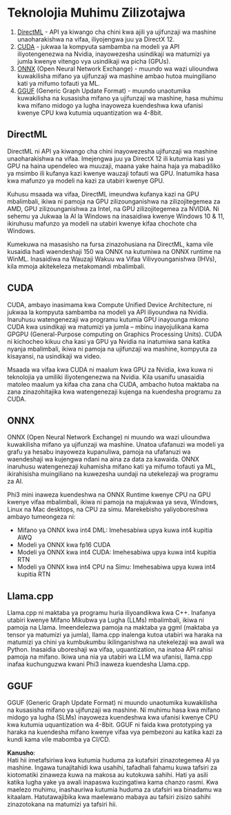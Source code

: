 # Teknolojia Muhimu Zilizotajwa

1. [DirectML](https://learn.microsoft.com/windows/ai/directml/dml?WT.mc_id=aiml-138114-kinfeylo) - API ya kiwango cha chini kwa ajili ya ujifunzaji wa mashine unaoharakishwa na vifaa, iliyojengwa juu ya DirectX 12.
2. [CUDA](https://blogs.nvidia.com/blog/what-is-cuda-2/) - jukwaa la kompyuta sambamba na modeli ya API iliyotengenezwa na Nvidia, inayowezesha usindikaji wa matumizi ya jumla kwenye vitengo vya usindikaji wa picha (GPUs).
3. [ONNX](https://onnx.ai/) (Open Neural Network Exchange) - muundo wa wazi ulioundwa kuwakilisha mifano ya ujifunzaji wa mashine ambao hutoa muingiliano kati ya mifumo tofauti ya ML.
4. [GGUF](https://github.com/ggerganov/ggml/blob/master/docs/gguf.md) (Generic Graph Update Format) - muundo unaotumika kuwakilisha na kusasisha mifano ya ujifunzaji wa mashine, hasa muhimu kwa mifano midogo ya lugha inayoweza kuendeshwa kwa ufanisi kwenye CPU kwa kutumia uquantization wa 4-8bit.

## DirectML

DirectML ni API ya kiwango cha chini inayowezesha ujifunzaji wa mashine unaoharakishwa na vifaa. Imejengwa juu ya DirectX 12 ili kutumia kasi ya GPU na haina upendeleo wa muuzaji, maana yake haina haja ya mabadiliko ya msimbo ili kufanya kazi kwenye wauzaji tofauti wa GPU. Inatumika hasa kwa mafunzo ya modeli na kazi za utabiri kwenye GPU.

Kuhusu msaada wa vifaa, DirectML imeundwa kufanya kazi na GPU mbalimbali, ikiwa ni pamoja na GPU zilizounganishwa na zilizojitegemea za AMD, GPU zilizounganishwa za Intel, na GPU zilizojitegemea za NVIDIA. Ni sehemu ya Jukwaa la AI la Windows na inasaidiwa kwenye Windows 10 & 11, ikiruhusu mafunzo ya modeli na utabiri kwenye kifaa chochote cha Windows.

Kumekuwa na masasisho na fursa zinazohusiana na DirectML, kama vile kusaidia hadi waendeshaji 150 wa ONNX na kutumiwa na ONNX runtime na WinML. Inasaidiwa na Wauzaji Wakuu wa Vifaa Vilivyounganishwa (IHVs), kila mmoja akitekeleza metakomandi mbalimbali.

## CUDA

CUDA, ambayo inasimama kwa Compute Unified Device Architecture, ni jukwaa la kompyuta sambamba na modeli ya API iliyoundwa na Nvidia. Inaruhusu watengenezaji wa programu kutumia GPU inayounga mkono CUDA kwa usindikaji wa matumizi ya jumla – mbinu inayojulikana kama GPGPU (General-Purpose computing on Graphics Processing Units). CUDA ni kichocheo kikuu cha kasi ya GPU ya Nvidia na inatumiwa sana katika nyanja mbalimbali, ikiwa ni pamoja na ujifunzaji wa mashine, kompyuta za kisayansi, na usindikaji wa video.

Msaada wa vifaa kwa CUDA ni maalum kwa GPU za Nvidia, kwa kuwa ni teknolojia ya umiliki iliyotengenezwa na Nvidia. Kila usanifu unasaidia matoleo maalum ya kifaa cha zana cha CUDA, ambacho hutoa maktaba na zana zinazohitajika kwa watengenezaji kujenga na kuendesha programu za CUDA.

## ONNX

ONNX (Open Neural Network Exchange) ni muundo wa wazi ulioundwa kuwakilisha mifano ya ujifunzaji wa mashine. Unatoa ufafanuzi wa modeli ya grafu ya hesabu inayoweza kupanuliwa, pamoja na ufafanuzi wa waendeshaji wa kujengwa ndani na aina za data za kawaida. ONNX inaruhusu watengenezaji kuhamisha mifano kati ya mifumo tofauti ya ML, ikirahisisha muingiliano na kuwezesha uundaji na utekelezaji wa programu za AI.

Phi3 mini inaweza kuendeshwa na ONNX Runtime kwenye CPU na GPU kwenye vifaa mbalimbali, ikiwa ni pamoja na majukwaa ya seva, Windows, Linux na Mac desktops, na CPU za simu.
Marekebisho yaliyoboreshwa ambayo tumeongeza ni:

- Mifano ya ONNX kwa int4 DML: Imehesabiwa upya kuwa int4 kupitia AWQ  
- Modeli ya ONNX kwa fp16 CUDA  
- Modeli ya ONNX kwa int4 CUDA: Imehesabiwa upya kuwa int4 kupitia RTN  
- Modeli ya ONNX kwa int4 CPU na Simu: Imehesabiwa upya kuwa int4 kupitia RTN  

## Llama.cpp

Llama.cpp ni maktaba ya programu huria iliyoandikwa kwa C++. Inafanya utabiri kwenye Mifano Mikubwa ya Lugha (LLMs) mbalimbali, ikiwa ni pamoja na Llama. Imeendelezwa pamoja na maktaba ya ggml (maktaba ya tensor ya matumizi ya jumla), llama.cpp inalenga kutoa utabiri wa haraka na matumizi ya chini ya kumbukumbu ikilinganishwa na utekelezaji wa awali wa Python. Inasaidia uboreshaji wa vifaa, uquantization, na inatoa API rahisi pamoja na mifano. Ikiwa una nia ya utabiri wa LLM wa ufanisi, llama.cpp inafaa kuchunguzwa kwani Phi3 inaweza kuendesha Llama.cpp.

## GGUF

GGUF (Generic Graph Update Format) ni muundo unaotumika kuwakilisha na kusasisha mifano ya ujifunzaji wa mashine. Ni muhimu hasa kwa mifano midogo ya lugha (SLMs) inayoweza kuendeshwa kwa ufanisi kwenye CPU kwa kutumia uquantization wa 4-8bit. GGUF ni faida kwa prototyping ya haraka na kuendesha mifano kwenye vifaa vya pembezoni au katika kazi za kundi kama vile mabomba ya CI/CD.

**Kanusho**:  
Hati hii imetafsiriwa kwa kutumia huduma za kutafsiri zinazotegemea AI ya mashine. Ingawa tunajitahidi kwa usahihi, tafadhali fahamu kuwa tafsiri za kiotomatiki zinaweza kuwa na makosa au kutokuwa sahihi. Hati ya asili katika lugha yake ya awali inapaswa kuzingatiwa kama chanzo rasmi. Kwa maelezo muhimu, inashauriwa kutumia huduma za utafsiri wa binadamu wa kitaalam. Hatutawajibika kwa maelewano mabaya au tafsiri zisizo sahihi zinazotokana na matumizi ya tafsiri hii.